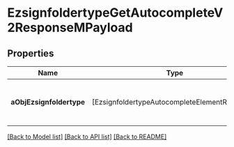 # EzsignfoldertypeGetAutocompleteV2ResponseMPayload

## Properties
Name | Type | Description | Notes
------------ | ------------- | ------------- | -------------
**aObjEzsignfoldertype** | [EzsignfoldertypeAutocompleteElementResponse] | An array of Ezsignfoldertype autocomplete element response. | 

[[Back to Model list]](../README.md#documentation-for-models) [[Back to API list]](../README.md#documentation-for-api-endpoints) [[Back to README]](../README.md)


